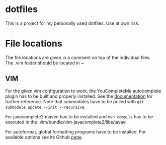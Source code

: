 # dotfiles
This is a project for my personally used dotfiles.
Use at own risk.

# File locations
The file locations are given in a comment on top of the individual files.  
The .vim folder should be located in ~

## VIM
For the given vim configuration to work, the YouCompleteMe autocomplete plugin has to be built and properly installed. See the [documentation](https://github.com/Valloric/YouCompleteMe/) for further reference.
Note that submodules have to be pulled with `git submodule update --init --recursive`.

For javacomplete2 maven has to be installed and `mvn compile` has to be executed in the .vim/bundle/vim-javacomplete2/libs/javavi

For autoformat, global formatting programs have to be installed. For available options see its Github [page](https://github.com/Chiel92/vim-autoformat).
